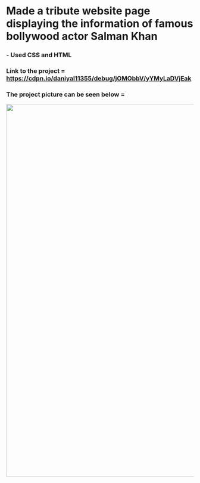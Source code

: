 
# Made a tribute website page displaying the information of famous bollywood actor Salman Khan


### - Used CSS and HTML 
### Link to the project = https://cdpn.io/daniyal11355/debug/jOMObbV/yYMyLaDVjEak
### The project picture can be seen below = 


<p align = "center"> 
<img src="https://github.com/aqib-javed1119/aqib-javed1119/blob/main/Web%20development%20projects/Responsive%20Web%20design%20projects/Tribute%20page/src/img.png " width="1000" height="1000" />
